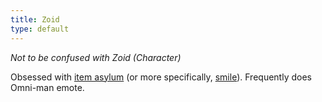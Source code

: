 ```yaml
---
title: Zoid
type: default
---
```

*Not to be confused with <page-link href="/wiki/Characters/Zoid">Zoid (Character)</page-link>*

Obsessed with [item asylum](https://www.roblox.com/games/5670218884/item-asylum) (or more specifically, [smile](https://item-asylum-wiki.fandom.com/wiki/Smile)). Frequently does Omni-man emote.